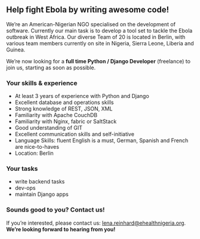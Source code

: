 ## Help fight Ebola by writing awesome code!

We’re an American-Nigerian NGO specialised on the development of software. Currently our main task is to develop a tool set to tackle the Ebola outbreak in West Africa. Our diverse Team of 20 is located in Berlin, with various team members currently on site in Nigeria, Sierra Leone, Liberia and Guinea. 

We’re now looking for a __full time Python / Django Developer__ (freelance) to join us, starting as soon as possible.

### Your skills & experience

- At least 3 years of experience with Python and Django
- Excellent database and operations skills
- Strong knowledge of REST, JSON, XML
- Familiarity with Apache CouchDB
- Familiarity with Nginx, fabric or SaltStack
- Good understanding of GIT
- Excellent communication skills and self-initiative
- Language Skills: fluent English is a must, German, Spanish and French are nice-to-haves
- Location: Berlin

### Your tasks

- write backend tasks
- dev-ops
- maintain Django apps

### Sounds good to you? Contact us!

If you’re interested, please contact us: lena.reinhard@ehealthnigeria.org. __We’re looking forward to hearing from you!__

